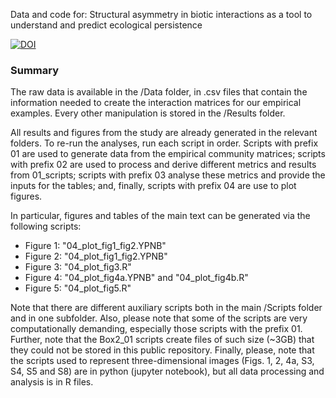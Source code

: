 
Data and code for: Structural asymmetry in biotic interactions as a tool to understand and predict ecological persistence

[![DOI](https://zenodo.org/badge/DOI/10.5281/zenodo.8087366.svg)](https://doi.org/10.5281/zenodo.8087366)

### Summary

The raw data is available in the /Data folder, in .csv files that contain the information needed to create the interaction matrices for our empirical examples. Every other manipulation is stored in the /Results folder.

All results and figures from the study are already generated in the relevant folders. To re-run the analyses, run each script in order. Scripts with prefix 01 are used to generate data from the empirical community matrices; scripts with prefix 02 are used to process and derive different metrics and results from 01_scripts; scripts with prefix 03 analyse these metrics and provide the inputs for the tables; and, finally, scripts with prefix 04 are use to plot figures.

In particular, figures and tables of the main text can be generated via the following scripts:

- Figure 1: "04_plot_fig1_fig2.YPNB"
- Figure 2: "04_plot_fig1_fig2.YPNB"
- Figure 3: "04_plot_fig3.R"
- Figure 4: "04_plot_fig4a.YPNB" and "04_plot_fig4b.R"
- Figure 5: "04_plot_fig5.R"

Note that there are different auxiliary scripts both in the main /Scripts folder and in one subfolder. Also, please note that some of the scripts are very computationally demanding, especially those scripts with the prefix 01. Further, note that the Box2_01 scripts create files of such size (~3GB) that they could not be stored in this public repository. Finally, please, note that the scripts used to represent three-dimensional images (Figs. 1, 2, 4a, S3, S4, S5 and S8) are in python (jupyter notebook), but all data processing and analysis is in R files.
